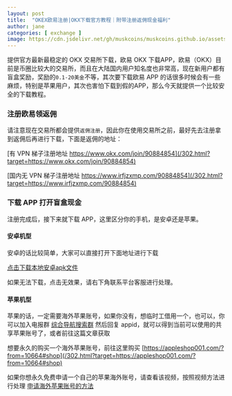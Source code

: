 ```yaml
---
layout: post
title:  "OKEX欧易注册|OKX下载官方教程｜附带注册返佣现金福利"
author: jane
categories: [ exchange ]
image: https://cdn.jsdelivr.net/gh/muskcoins/muskcoins.github.io/assets/images/okx-register.webp
---
```

提供官方最新最稳定的 OKX 交易所下载，欧易 OKX 下载APP，欧易（OKX）目前是币圈比较大的交易所，而且在大陆国内用户知名度也非常高，现在新用户都有盲盒奖励，奖励的`0.1-20美金`不等，其次要下载欧易 APP 的话很多时候会有一些麻烦，特别是苹果用户，其次也害怕下载到假的APP，那么今天就提供一个比较安全的下载教程。

### 注册欧易领返佣
请注意现在交易所都会提供`返佣注册`，因此你在使用交易所之前，最好先去注册拿到返佣后再进行下载，下面是返佣的地址：

[有 VPN 梯子注册地址 https://www.okx.com/join/90884854](/302.html?target=https://www.okx.com/join/90884854)

[国内无 VPN 梯子注册地址 https://www.irfjzxmp.com/90884854](/302.html?target=https://www.irfjzxmp.com/90884854)


### 下载 APP 打开盲盒现金
注册完成后，接下来就下载 APP，这里区分你的手机，是安卓还是苹果。

#### 安卓机型
安卓的话比较简单，大家可以直接打开下面地址进行下载

[点击下载本地安卓apk文件](/302.html?target=https://static.938w.cn/upgradeapp/okx-android.apk "download")

如果无法下载，点击无效果，请右下角联系平台客服进行处理。

#### 苹果机型
苹果的话，一定需要海外苹果账号，如果你没有，想临时工借用一个，也可以，你可以加入电报群 [综合导航搜索群](/302.html?target=https://t.me/chineseSearchService) 然后回复 appid，就可以得到当前可以使用的共享苹果账号了，或者前往这篇文章获取

想要永久的购买一个海外苹果账号，前往这里购买
 [https://appleshop001.com/?from=10664#shop](/302.html?target=https://appleshop001.com/?from=10664#shop)

如果你想永久免费申请一个自己的苹果海外账号，请查看该视频，按照视频方法进行处理 [申请海外苹果账号的方法](/302.html?target=https://www.youtube.com/watch?v=oY396wEXzww)

